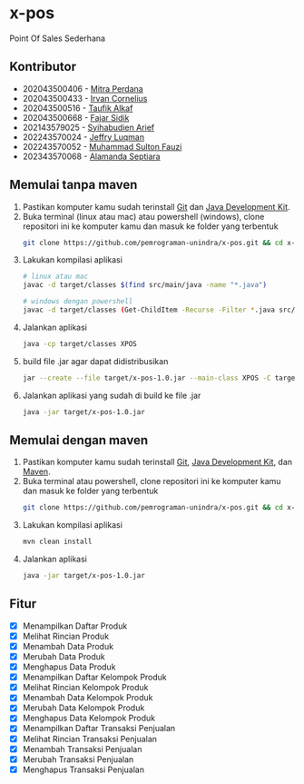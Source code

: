 # x-pos
Point Of Sales Sederhana

## Kontributor
- 202043500406 - [Mitra Perdana](mailto:mitraperdana96@gmail.com)
- 202043500433 - [Irvan Cornelius](https://github.com/Irvan1105)
- 202043500516 - [Taufik Alkaf](https://github.com/Taufikalkaf)
- 202043500668 - [Fajar Sidik](https://github.com/Fajarsidik27)
- 202143579025 - [Syihabudien Arief](https://github.com/Syihabudien)
- 202243570024 - [Jeffry Luqman](https://github.com/jeffry-luqman)
- 202243570052 - [Muhammad Sulton Fauzi](https://github.com/msfauzi10)
- 202343570068 - [Alamanda Septiara](https://github.com/Almnd3424)

## Memulai tanpa maven
1. Pastikan komputer kamu sudah terinstall [Git](https://git-scm.com/) dan [Java Development Kit](http://jdk.java.net/).
2. Buka terminal (linux atau mac) atau powershell (windows), clone repositori ini ke komputer kamu dan masuk ke folder yang terbentuk
	```bash
	git clone https://github.com/pemrograman-unindra/x-pos.git && cd x-pos
	```
3. Lakukan kompilasi aplikasi
	```bash
	# linux atau mac
	javac -d target/classes $(find src/main/java -name "*.java")

	# windows dengan powershell
	javac -d target/classes (Get-ChildItem -Recurse -Filter *.java src/main/java).FullName
	```
4. Jalankan aplikasi
	```bash
	java -cp target/classes XPOS
	```
5. build file .jar agar dapat didistribusikan
	```bash
	jar --create --file target/x-pos-1.0.jar --main-class XPOS -C target/classes .
	```
6. Jalankan aplikasi yang sudah di build ke file .jar
	```bash
	java -jar target/x-pos-1.0.jar
	```

## Memulai dengan maven
1. Pastikan komputer kamu sudah terinstall [Git](https://git-scm.com/), [Java Development Kit](http://jdk.java.net/), dan [Maven](https://maven.apache.org/download.cgi).
2. Buka terminal atau powershell, clone repositori ini ke komputer kamu dan masuk ke folder yang terbentuk
	```bash
	git clone https://github.com/pemrograman-unindra/x-pos.git && cd x-pos
	```
3. Lakukan kompilasi aplikasi
	```bash
	mvn clean install
	```
4. Jalankan aplikasi
	```bash
	java -jar target/x-pos-1.0.jar
	```

## Fitur
- [x] Menampilkan Daftar Produk
- [x] Melihat Rincian Produk
- [x] Menambah Data Produk
- [x] Merubah Data Produk
- [x] Menghapus Data Produk
- [x] Menampilkan Daftar Kelompok Produk
- [x] Melihat Rincian Kelompok Produk
- [x] Menambah Data Kelompok Produk
- [x] Merubah Data Kelompok Produk
- [x] Menghapus Data Kelompok Produk
- [x] Menampilkan Daftar Transaksi Penjualan
- [x] Melihat Rincian Transaksi Penjualan
- [x] Menambah Transaksi Penjualan
- [x] Merubah Transaksi Penjualan
- [x] Menghapus Transaksi Penjualan
